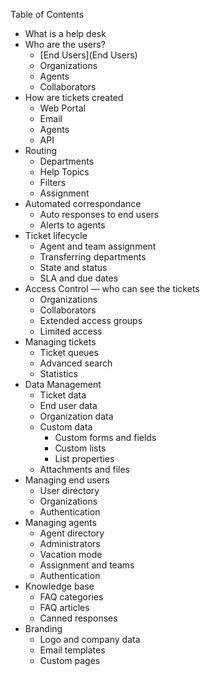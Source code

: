 Table of Contents

* What is a help desk
* Who are the users?
  * [End Users](End Users)
  * Organizations
  * Agents
  * Collaborators
* How are tickets created
  * Web Portal
  * Email
  * Agents
  * API
* Routing
  * Departments
  * Help Topics
  * Filters
  * Assignment
* Automated correspondance
  * Auto responses to end users
  * Alerts to agents
* Ticket lifecycle
  * Agent and team assignment
  * Transferring departments
  * State and status
  * SLA and due dates
* Access Control — who can see the tickets
  * Organizations
  * Collaborators
  * Extended access groups
  * Limited access
* Managing tickets
  * Ticket queues
  * Advanced search
  * Statistics
* Data Management
  * Ticket data
  * End user data
  * Organization data
  * Custom data
    * Custom forms and fields
    * Custom lists
    * List properties
  * Attachments and files
* Managing end users
  * User directory
  * Organizations
  * Authentication
* Managing agents
  * Agent directory
  * Administrators
  * Vacation mode
  * Assignment and teams
  * Authentication
* Knowledge base
  * FAQ categories
  * FAQ articles
  * Canned responses
* Branding
  * Logo and company data
  * Email templates
  * Custom pages
